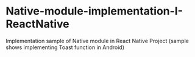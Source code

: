 # Native-module-implementation-I-ReactNative
Implementation sample of Native module in React Native Project (sample shows implementing Toast function in Android)
